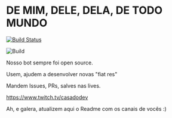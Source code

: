 # DE MIM, DELE, DELA, DE TODO MUNDO
[![Build Status](https://github.com/casadodev/bot-twitch-python/workflows/Build/badge.svg)](https://github.com/casadodev/bot-twitch-python/actions?query=branch:master+workflow:Build)

![Build](https://github.com/casadodev/bot-twitch-python/workflows/Build/badge.svg?branch=master)

Nosso bot sempre foi open source.

Usem, ajudem a desenvolver novas "fiat res"



Mandem Issues, PRs, salves nas lives.

https://www.twitch.tv/casadodev

Ah, e galera, atualizem aqui o Readme com os canais de vocês :)
